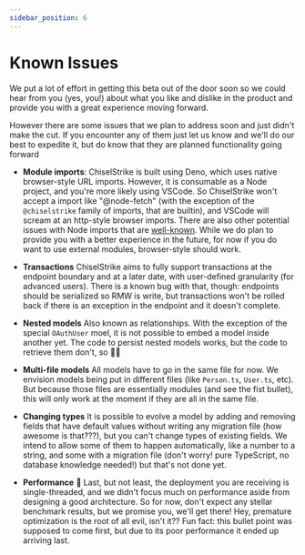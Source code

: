 ```yaml
---
sidebar_position: 6
---
```

# Known Issues

We put a lot of effort in getting this beta out of the door soon so we could
hear from you (yes, you!) about what you like and dislike in the product and
provide you with a great experience moving forward.

However there are some issues that we plan to address soon and just didn't
make the cut. If you encounter any of them just let us know and we'll do our
best to expedite it, but do know that they are planned functionality going forward

* **Module imports**: ChiselStrike is built using Deno, which uses native browser-style URL
imports. However, it is consumable as a Node project, and you're more likely using VSCode.
So ChiselStrike won't accept a import like "@node-fetch" (with the exception of the `@chiselstrike`
family of imports, that are builtin), and VSCode will scream at an http-style browser imports.
There are also other potential issues with Node imports that are [well-known](https://deno.land/manual@v1.16.3/npm_nodejs/compatibility_mode).
While we do plan to provide you with a better experience in the future, for now if you do
want to use external modules, browser-style should work.

* **Transactions** ChiselStrike aims to fully support transactions at the endpoint boundary and
at a later date, with user-defined granularity (for advanced users). There is a known bug with
that, though: endpoints should be serialized so RMW is write, but transactions won't be rolled
back if there is an exception in the endpoint and it doesn't complete.

* **Nested models** Also known as relationships. With the exception of the special `OAuthUser`
moel, it is not possible to embed a model inside another yet. The code to persist nested models
works, but the code to retrieve them don't, so 🤷‍♂️

* **Multi-file models** All models have to go in the same file for now. We envision models
being put in different files (like `Person.ts`, `User.ts`, etc). But because those files are
essentially modules (and see the fist bullet), this will only work at the moment if they are
all in the same file.

* **Changing types** It is possible to evolve a model by adding and removing fields that have
default values without writing any migration file (how awesome is that???), but you can't
change types of existing fields. We intend to allow some of them to happen automatically, like
a number to a string, and some with a migration file (don't worry! pure TypeScript, no database knowledge needed!)
but that's not done yet.

* **Performance** 🐌 Last, but not least, the deployment you are receiving is single-threaded, and we didn't
focus much on performance aside from designing a good architecture. So for now, don't expect any stellar
benchmark results, but we promise you, we'll get there! Hey, premature optimization is the root of all evil, isn't it??
Fun fact: this bullet point was supposed to come first, but due to its poor performance it ended up arriving
last.
